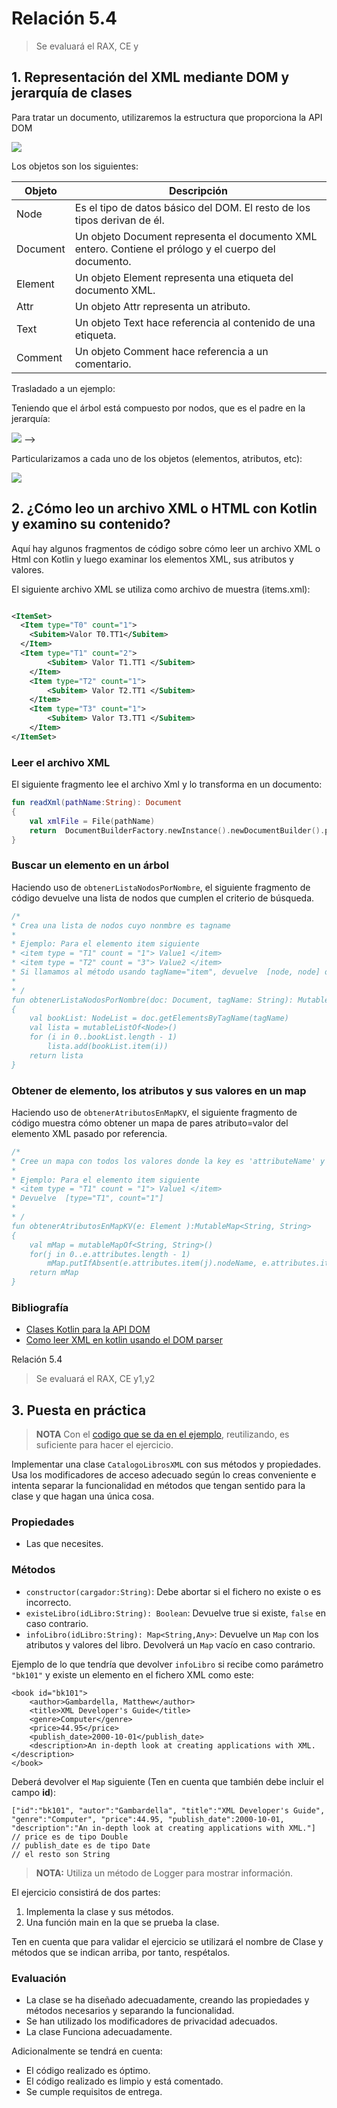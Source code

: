 # Relación 5.4

> Se evaluará el RAX, CE y

## 1. Representación del XML mediante DOM y jerarquía de clases

Para tratar un documento, utilizaremos la estructura que proporciona la API DOM

![](../../../resources/img/5_4/jerarquiaDOM.png)

Los objetos son los siguientes:

| Objeto | Descripción |
|---------------------------------------------	|------------------------	|
| Node | Es el tipo de datos básico del DOM. El resto de los tipos derivan de él.|
| Document | Un objeto Document representa el documento XML entero. Contiene el prólogo y el cuerpo del documento. |
| Element | Un objeto Element representa una etiqueta del documento XML.|
| Attr | Un objeto Attr representa un atributo.|
| Text | Un objeto Text hace referencia al contenido de una etiqueta. |
| Comment | Un objeto Comment hace referencia a un comentario.| 

Trasladado a un ejemplo:

Teniendo que el árbol está compuesto por nodos, que es el padre en la jerarquía:

![](../../../resources/img/5_4/XmlDescription.png) -->

Particularizamos a cada uno de los objetos (elementos, atributos, etc):

![](../../../resources/img/5_4/xml-book.png)

<!-- ![](../../../resources/img/5_4/html-tree.png)  -->

## 2. ¿Cómo leo un archivo XML o HTML con Kotlin y examino su contenido?

Aquí hay algunos fragmentos de código sobre cómo leer un archivo XML o Html con Kotlin y luego examinar los elementos
XML, sus atributos y valores.

El siguiente archivo XML se utiliza como archivo de muestra (items.xml):

~~~xml

<ItemSet>
  <Item type="T0" count="1">
    <Subitem>Valor T0.TT1</Subitem>
  </Item>
  <Item type="T1" count="2">
        <Subitem> Valor T1.TT1 </Subitem>
    </Item>
    <Item type="T2" count="1">
        <Subitem> Valor T2.TT1 </Subitem>
    </Item>
    <Item type="T3" count="1">
        <Subitem> Valor T3.TT1 </Subitem>
    </Item>
</ItemSet>
~~~
### Leer el archivo XML
El siguiente fragmento lee el archivo Xml y lo transforma en un documento:

~~~kt
fun readXml(pathName:String): Document 
{
    val xmlFile = File(pathName)
    return  DocumentBuilderFactory.newInstance().newDocumentBuilder().parse(xmlFile)
}
~~~
### Buscar un elemento en un árbol
Haciendo uso de `obtenerListaNodosPorNombre`, el siguiente fragmento de código devuelve una lista de nodos que cumplen el criterio de búsqueda.
~~~kt
/*
* Crea una lista de nodos cuyo nonmbre es tagname
*
* Ejemplo: Para el elemento item siguiente
* <item type = "T1" count = "1"> Value1 </item>
* <item type = "T2" count = "3"> Value2 </item>
* Si llamamos al método usando tagName="item", devuelve  [node, node] donde node.tagname="item"
*
* /
fun obtenerListaNodosPorNombre(doc: Document, tagName: String): MutableList<Node>
{
    val bookList: NodeList = doc.getElementsByTagName(tagName)
    val lista = mutableListOf<Node>()
    for (i in 0..bookList.length - 1)
        lista.add(bookList.item(i))
    return lista
}
~~~

### Obtener de elemento, los atributos y sus valores en un map
Haciendo uso de `obtenerAtributosEnMapKV`, el siguiente fragmento de código muestra cómo obtener un mapa de pares atributo=valor del elemento XML pasado por referencia.


~~~kt
/*
* Cree un mapa con todos los valores donde la key es 'attributeName' y su valor es 'attributeValue'
*
* Ejemplo: Para el elemento item siguiente
* <item type = "T1" count = "1"> Value1 </item>
* Devuelve  [type="T1", count="1"]
*
* /
fun obtenerAtributosEnMapKV(e: Element ):MutableMap<String, String>
{
    val mMap = mutableMapOf<String, String>()
    for(j in 0..e.attributes.length - 1)
        mMap.putIfAbsent(e.attributes.item(j).nodeName, e.attributes.item(j).nodeValue)
    return mMap
}

~~~

### Bibliografía

- [Clases Kotlin para la API DOM](https://kotlinlang.org/api/latest/jvm/stdlib/org.w3c.dom/)
- [Como leer XML en kotlin usando el DOM parser](https://turreta.com/2017/07/07/how-to-read-xml-in-kotlin-using-dom-parser/)

Relación 5.4
> Se evaluará el RAX, CE y1,y2

## 3. Puesta en práctica

> **NOTA** Con el [codigo que se da en el ejemplo](./XMLDocument.kt), reutilizando, es suficiente para hacer el ejercicio.

Implementar una clase `CatalogoLibrosXML` con sus métodos y propiedades. Usa los modificadores de acceso adecuado según
lo creas conveniente e intenta separar la funcionalidad en métodos que tengan sentido para la clase y que hagan una
única cosa.

### Propiedades

- Las que necesites.

### Métodos

- `constructor(cargador:String)`: Debe abortar si el fichero no existe o es incorrecto.
- `existeLibro(idLibro:String): Boolean`: Devuelve true si existe, `false` en caso contrario.
- `infoLibro(idLibro:String): Map<String,Any>`: Devuelve un `Map` con los atributos y valores del libro. Devolverá
  un `Map` vacío en caso contrario.

Ejemplo de lo que tendría que devolver `infoLibro` si recibe como parámetro `"bk101"` y existe un elemento en el fichero XML como este:
~~~
<book id="bk101">
    <author>Gambardella, Matthew</author>
    <title>XML Developer's Guide</title>
    <genre>Computer</genre>
    <price>44.95</price>
    <publish_date>2000-10-01</publish_date>
    <description>An in-depth look at creating applications with XML.</description>
</book>
~~~
Deberá devolver el `Map` siguiente (Ten en cuenta que también debe incluir el campo **id**):
~~~
["id":"bk101", "autor":"Gambardella", "title":"XML Developer's Guide", "genre":"Computer", "price":44.95, "publish_date":2000-10-01, "description":"An in-depth look at creating applications with XML."]
// price es de tipo Double 
// publish_date es de tipo Date
// el resto son String
~~~

> **NOTA:** Utiliza un método de Logger para mostrar información.

El ejercicio consistirá de dos partes:

1. Implementa la clase y sus métodos. 
2. Una función main en la que se prueba la clase. 
   
Ten en cuenta que para validar el ejercicio se utilizará el nombre de Clase y métodos que se indican arriba, por tanto, respétalos. 

### Evaluación
- La clase se ha diseñado adecuadamente, creando las propiedades y métodos necesarios y separando la funcionalidad.
- Se han utilizado los modificadores de privacidad adecuados. 
- La clase Funciona adecuadamente.

Adicionalmente se tendrá en cuenta:
- El código realizado es óptimo.
- El código realizado es limpio y está comentado.
- Se cumple requisitos de entrega.

